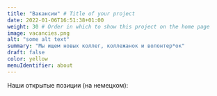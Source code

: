 ```yaml
---
title: "Вакансии" # Title of your project
date: 2022-01-06T16:51:38+01:00
weight: 30 # Order in which to show this project on the home page
image: vacancies.png
alt: "some alt text"
summary: "Мы ищем новых коллег, коллежанок и волонтер*ок"
draft: false
color: yellow
menuIdentifier: about
---
```


Наши открытые позиции (на немецком): 